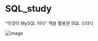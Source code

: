 # SQL_study
"이것이 MySQL 이다" 책을 활용한 SQL 스터디

![image](https://github.com/user-attachments/assets/474300a1-e4dd-46c7-a081-5fa5cfb0a838)
